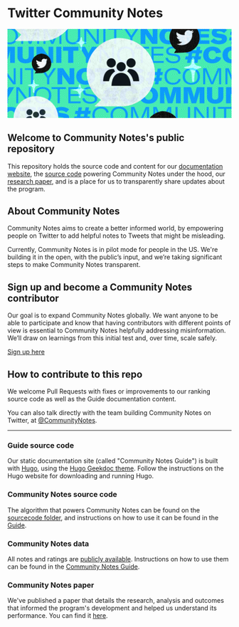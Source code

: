 # Twitter Community Notes

![](/static/images/community-notes-hero.png)

## Welcome to Community Notes's public repository

This repository holds the source code and content for our [documentation website](https://twitter.github.io/communitynotes/), the [source code](https://github.com/twitter/communitynotes/tree/main/static/sourcecode) powering Community Notes under the hood, our [research paper](https://github.com/twitter/communitynotes/blob/main/birdwatch_paper_2022_10_27.pdf), and is a place for us to transparently share updates about the program.

## About Community Notes

Community Notes aims to create a better informed world, by empowering people on Twitter to add helpful notes to Tweets that might be misleading.

Currently, Community Notes is in pilot mode for people in the US. We're building it in the open, with the public’s input, and we’re taking significant steps to make Community Notes transparent.

## Sign up and become a Community Notes contributor

Our goal is to expand Community Notes globally. We want anyone to be able to participate and know that having contributors with different points of view is essential to Community Notes helpfully addressing misinformation. We’ll draw on learnings from this initial test and, over time, scale safely.

[Sign up here](https://twitter.com/i/flow/join-birdwatch)

## How to contribute to this repo

We welcome Pull Requests with fixes or improvements to our ranking source code as well as the Guide documentation content.

You can also talk directly with the team building Community Notes on Twitter, at [@CommunityNotes](https://twitter.com/communitynotes).

---

### Guide source code

Our static documentation site (called "Community Notes Guide") is built with [Hugo](https://gohugo.io/), using the [Hugo Geekdoc theme](https://github.com/thegeeklab/hugo-geekdoc). Follow the instructions on the Hugo website for downloading and running Hugo.

### Community Notes source code

The algorithm that powers Community Notes can be found on the [sourcecode folder](https://github.com/twitter/communitynotes/tree/main/static/sourcecode), and instructions on how to use it can be found in the [Guide](https://twitter.github.io/communitynotes/note-ranking-code/).

### Community Notes data

All notes and ratings are [publicly available](https://twitter.com/i/birdwatch/download-data). Instructions on how to use them can be found in the [Community Notes Guide](https://twitter.github.io/communitynotes/download-data/).

### Community Notes paper

We've published a paper that details the research, analysis and outcomes that informed the program's development and helped us understand its performance. You can find it [here](https://github.com/twitter/communitynotes/blob/main/birdwatch_paper_2022_10_27.pdf).
